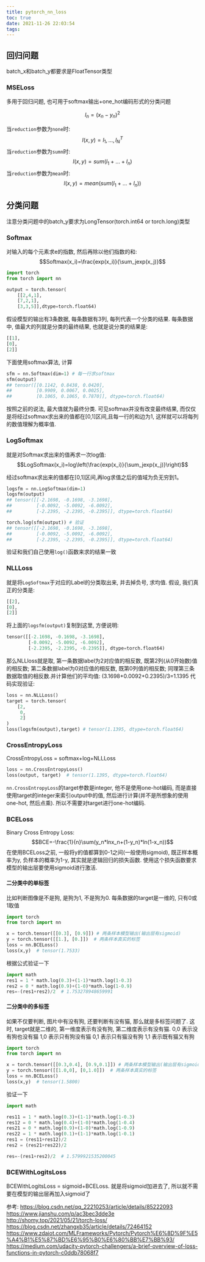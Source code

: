 ```yaml
---
title: pytorch_nn_loss
toc: true
date: 2021-11-26 22:03:54
tags:
---
```




## 回归问题
batch_x和batch_y都要求是FloatTensor类型

### MSELoss
多用于回归问题, 也可用于softmax输出+one_hot编码形式的分类问题

$$l_n=(x_n-y_n)^2$$

当`reduction`参数为`none`时:
$$l(x,y)={l_1,...,l_N}^T$$
当`reduction`参数为`sumn`时:
$$l(x,y)=sum(l_1+...+l_n)$$
当`reduction`参数为`mean`时:
$$l(x,y)=mean(sum(l_1+...+l_n))$$

## 分类问题
注意分类问题中的batch_y要求为LongTensor(torch.int64 or torch.long)类型


### Softmax
对输入的每个元素求e的指数, 然后再除以他们指数的和:
$$Softmax(x_i)=\frac{exp(x_i)}{\sum_jexp(x_j)}$$

```python
import torch
from torch import nn

output = torch.tensor(
    [[2,4,1],
    [7,2,1],
    [3,3,5]],dtype=torch.float64)
```
假设模型的输出有3条数据, 每条数据有3列, 每列代表一个分类的结果. 每条数据中, 值最大的列就是分类的最终结果, 也就是说分类的结果是:
```python
[[1],
[0],
[2]]
```
下面使用softmax算法, 计算
```python
sfm = nn.Softmax(dim=1) # 每一行求softmax
sfm(output)
## tensor([[0.1142, 0.8438, 0.0420],
##         [0.9909, 0.0067, 0.0025],
##         [0.1065, 0.1065, 0.7870]], dtype=torch.float64)
```
按照之前的说法, 最大值就为最终分类. 可见softmax并没有改变最终结果, 而仅仅是将经过softmax求出来的值都在[0,1]区间,且每一行的和边为1, 这样就可以将每列的数值理解为概率值.





### LogSoftmax
就是对Softmax求出来的值再求一次log值:
$$LogSoftmax(x_i)=log\left(\frac{exp(x_i)}{\sum_jexp(x_j)}\right)$$

经过softmax求出来的值都在[0,1]区间,再log求值之后的值域为负无穷到1。

```python
logsfm = nn.LogSoftmax(dim=1)
logsfm(output)
## tensor([[-2.1698, -0.1698, -3.1698],
##         [-0.0092, -5.0092, -6.0092],
##         [-2.2395, -2.2395, -0.2395]], dtype=torch.float64)

torch.log(sfm(output)) # 验证
## tensor([[-2.1698, -0.1698, -3.1698],
##         [-0.0092, -5.0092, -6.0092],
##         [-2.2395, -2.2395, -0.2395]], dtype=torch.float64)
```
验证和我们自己使用`log()`函数来求的结果一致



### NLLLoss
就是将`LogSoftmax`于对应的Label的分类取出来, 并去掉负号, 求均值.
假设, 我们真正的分类是:
```python
[[2],
[0],
[2]]
```

将上面的`logsfm(output)`复制到这里, 方便说明:
```python
tensor([[-2.1698, -0.1698, -3.1698],
        [-0.0092, -5.0092, -6.0092],
        [-2.2395, -2.2395, -0.2395]], dtype=torch.float64)
```


那么NLLloss就是取, 第一条数据label为2对应值的相反数, 既第2列(从0开始数)值的相反数; 第二条数据label为0对应值的相反数, 既第0列值的相反数; 同理第三条数据取值的相反数.并计算他们的平均值:
(3.1698+0.0092+0.2395)/3=1.1395
代码实现验证:
```python
loss = nn.NLLLoss()
target = torch.tensor(
    [2,
     0,
     2]
)
loss(logsfm(output),target) # tensor(1.1395, dtype=torch.float64)
```


### CrossEntropyLoss
CrossEntropyLoss = softmax+log+NLLLoss

```python
loss = nn.CrossEntropyLoss()
loss(output, target)  # tensor(1.1395, dtype=torch.float64)
```

`nn.CrossEntropyLoss`的target参数是integer, 他不是使用one-hot编码, 而是直接使用target的integer来索引output中的值, 然后进行计算(并不是所想象的使用one-hot, 然后点乘). 所以不需要对target进行one-hot编码.


### BCELoss
Binary Cross Entropy Loss:
$$BCE=-\frac{1}{n}\sum(y_n*lnx_n+(1-y_n)*ln(1-x_n))$$
在使用BCELoss之前, 一般将y的值都算到0-1之间(一般使用sigmoid), 既正样本概率为y, 负样本的概率为1-y, 其实就是逻辑回归的损失函数.
使用这个损失函数要求模型的输出层要使用sigmoid进行激活.


#### 二分类中的单标签
比如判断图像是不是狗, 是狗为1, 不是狗为0. 每条数据的target是一维的, 只有0或1取值

```python
import torch
from torch import nn

x = torch.tensor([[0.3], [0.9]]) # 两条样本模型输出(输出层有sigmoid)
y = torch.tensor([[1.], [0.]])  # 两条样本真实的标签
loss = nn.BCELoss()
loss(x,y)  # tensor(1.7533)
```
根据公式验证一下

```python
import math
res1 = 1 * math.log(0.3)+(1-1)*math.log(1-0.3)
res2 = 0 * math.log(0.9)+(1-0)*math.log(1-0.9)
res=-(res1+res2)/2  # 1.753278948659991
```

#### 二分类中的多标签
如果不仅要判断, 图片中有没有狗, 还要判断有没有猫, 那么就是多标签问题了. 这时, target就是二维的, 第一维度表示有没有狗, 第二维度表示有没有猫.
0,0 表示没有狗也没有猫
1,0 表示只有狗没有猫
0,1 表示只有猫没有狗
1,1 表示既有猫又有狗


```python
import torch
from torch import nn

x = torch.tensor([[0.3,0.4], [0.9,0.1]]) # 两条样本模型输出(输出层有sigmoid)
y = torch.tensor([[1.0,0], [0,1.0]])  # 两条样本真实的标签
loss = nn.BCELoss()
loss(x,y)  # tensor(1.5800)
```
验证一下
```python
import math

res11 = 1 * math.log(0.3)+(1-1)*math.log(1-0.3)
res12 = 0 * math.log(0.4)+(1-0)*math.log(1-0.4)
res21 = 0 * math.log(0.9)+(1-0)*math.log(1-0.9)
res22 = 1 * math.log(0.1)+(1-1)*math.log(1-0.1)
res1 = (res11+res12)/2
res2 = (res21+res22)/2

res=-(res1+res2)/2  # 1.5799921535200045
```


### BCEWithLogitsLoss
BCEWithLogitsLoss = sigmoid+BCELoss. 就是将sigmoid加进去了, 所以就不需要在模型的输出层再加入sigmoid了





参考:
https://blog.csdn.net/qq_22210253/article/details/85222093
https://www.jianshu.com/p/ac3bec3dde3e
http://shomy.top/2021/05/21/torch-loss/
https://blog.csdn.net/zhangxb35/article/details/72464152
https://www.zdaiot.com/MLFrameworks/Pytorch/Pytorch%E6%8D%9F%E5%A4%B1%E5%87%BD%E6%95%B0%E6%80%BB%E7%BB%93/
https://medium.com/udacity-pytorch-challengers/a-brief-overview-of-loss-functions-in-pytorch-c0ddb78068f7